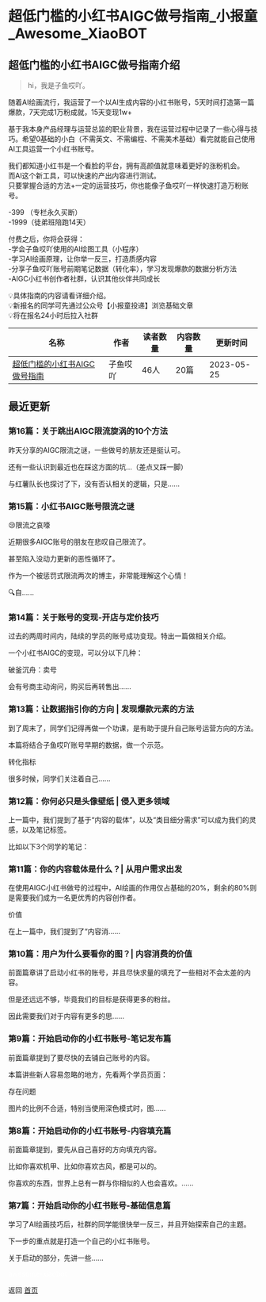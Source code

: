 # 超低门槛的小红书AIGC做号指南_小报童_Awesome_XiaoBOT

## 超低门槛的小红书AIGC做号指南介绍
> hi，我是子鱼哎吖。    
    
随着AI绘画流行，我运营了一个以AI生成内容的小红书账号，5天时间打造第一篇爆款，7天完成1万粉成就，15天变现1w+    
    
基于我本身产品经理与运营总监的职业背景，我在运营过程中记录了一些心得与技巧。希望0基础的小白（不需英文、不需编程、不需美术基础）看完就能自己使用AI工具运营一个小红书账号。    
    
我们都知道小红书是一个看脸的平台，拥有高颜值就意味着更好的涨粉机会。    
而AI这个新工具，可以快速的产出内容进行测试。    
只要掌握合适的方法+一定的运营技巧，你也能像子鱼哎吖一样快速打造万粉账号。    
    
-399 （专栏永久买断）    
-1999（徒弟班陪跑14天）    
    
付费之后，你将会获得：    
-学会子鱼哎吖使用的AI绘图工具（小程序）    
-学习AI绘画原理，让你举一反三，打造质感内容    
-分享子鱼哎吖账号前期笔记数据（转化率），学习发现爆款的数据分析方法    
-AIGC小红书创作者社群，认识其他伙伴共同成长    
    
💡具体指南的内容请看详细介绍。    
💡新报名的同学可先通过公众号【小报童投递】浏览基础文章    
💡将在报名24小时后拉入社群  
  


|名称|作者|读者数量|内容数量|更新时间|
|---|---|---|---|---|
|[超低门槛的小红书AIGC做号指南](https://xiaobot.net/p/EnjoyAIGC?refer=9c3f1c95-a052-465a-9902-f6d75080262a)|子鱼哎吖|46人|20篇|2023-05-25|

## 最近更新
### 第16篇：关于跳出AIGC限流旋涡的10个方法

昨天分享的AIGC限流之谜，一些做号的朋友还是挺认可。

还有一些认识到最近也在踩这方面的坑…（差点又踩一脚）

与红薯队长也探讨了下，没有否认相关的逻辑，只是......

### 第15篇：小红书AIGC账号限流之谜

😢限流之哀嚎

近期很多AIGC账号的朋友在悲叹自己限流了。

甚至陷入没动力更新的恶性循环了。

作为一个被惩罚式限流两次的博主，非常能理解这个心情！

🔍自......

### 第14篇：关于账号的变现-开店与定价技巧

过去的两周时间内，陆续的学员的账号成功变现。特出一篇做相关介绍。

一个小红书AIGC的变现，可以分以下几种：

破釜沉舟：卖号

会有号商主动询问，购买后再转售出......

### 第13篇：让数据指引你的方向 | 发现爆款元素的方法

到了周末了，同学们记得再做一个功课，是有助于提升自己账号运营方向的方法。

本篇将结合子鱼哎吖账号早期的数据，做一个示范。

转化指标

很多时候，同学们关注着自己......

### 第12篇：你何必只是头像壁纸 | 侵入更多领域

上一篇中，我们提到了基于“内容的载体”，以及“类目细分需求”可以成为我们的灵感，以及笔记标签。

比如以下3个同学的笔记：

### 第11篇：你的内容载体是什么？| 从用户需求出发

在使用AIGC小红书做号的过程中，AI绘画的作用仅占基础的20%，剩余的80%则是需要我们成为一名更优秀的内容创作者。

价值

在上一篇中，我们提到了“内容消......

### 第10篇：用户为什么要看你的图？| 内容消费的价值

前面篇章讲了启动小红书的账号，并且尽快求量的填充了一些相对不会太差的内容。

但是还远远不够，毕竟我们的目标是获得更多的粉丝。

因此需要我们对于内容有更多的思......

### 第9篇：开始启动你的小红书账号-笔记发布篇

前面篇章提到了要尽快的去铺自己账号的内容。

本篇讲些新人容易忽略的地方，先看两个学员页面：

存在问题

图片的比例不合适，特别当使用深色模式时，图......

### 第8篇：开始启动你的小红书账号-内容填充篇

前面篇章提到，要先从自己喜好的方向填充内容。

比如你喜欢机甲、比如你喜欢古风，都是可以的。

你喜欢的东西，世界上总有一群与你相似的人也会喜欢。......

### 第7篇：开始启动你的小红书账号-基础信息篇

学习了AI绘画技巧后，社群的同学能很快举一反三，并且开始探索自己的主题。

下一步的重点就是打造一个自己的小红书账号。

关于启动的部分，先讲一些......


<a href="https://github.com/Reno9527/awesome-xiaobot" style="color: white; text-decoration: none;">awesome-xiaobot</a>

返回 [首页](../README.md)
